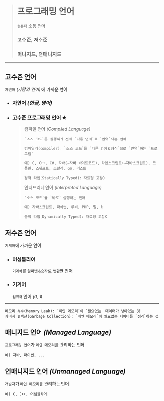 ># 프로그래밍 언어
>`컴퓨터` 소통 언어
>
>### 고수준, 저수준
>### 매니지드, 언매니지드
---

## 고수준 언어
`자연어` *(사람의 언어)* 에 가까운 언어

+ ### 자연어 *(한글, 영어)*

+ ### 고수준 프로그래밍 언어 ★
  >컴파일 언어 *(Compiled Language)*
  >```
  >`소스 코드`를 실행하기 전에 `다른 언어`로 `번역`되는 언어
  >
  >컴파일러(compiler): `소스 코드`를 `다른 언어＆형식`으로 `번역`하는 `프로그램`
  >
  >예) C, C++, C#, 자바(→자바 바이트코드), 타입스크립트(→자바스크립트), 코틀린, 스위프트, 스칼라, Go, 러스트
  >```
  >```
  >정적 타입(Statically Typed): 자료형 고정O
  >```
  >
  >인터프리터 언어 *(Interpreted Language)*
  >```
  >`소스 코드`를 `바로` 실행하는 언어
  >
  >예) 자바스크립트, 파이썬, 루비, PHP, 펄, R
  >```
  >```
  >동적 타입(Dynamically Typed): 자료형 고정X
  >```
  
## 저수준 언어
`기계어`에 가까운 언어

+ ### 어셈블리어
  `기계어`를 `알파벳＆숫자`로 `변환`한 언어

+ ### 기계어
  `컴퓨터` 언어 *(0, 1)*

---

```
메모리 누수(Memory Leak): `메인 메모리`에 `필요없는` 데이터가 남아있는 것
가비지 컬렉션(Garbage Collection): `메인 메모리`에 필요없는 데이터를 `정리`하는 것
```

## 매니지드 언어 *(Managed Language)*
`프로그래밍 언어`가 `메인 메모리`를 관리하는 언어
```angular2html
예) 자바, 파이썬, ...
```

## 언매니지드 언어 *(Unmanaged Language)*
`개발자`가 `메인 메모리`를 관리하는 언어
```angular2html
예) C, C++, 어셈블리어
```
